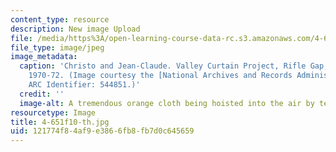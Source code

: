 ```yaml
---
content_type: resource
description: New image Upload
file: /media/https%3A/open-learning-course-data-rc.s3.amazonaws.com/4-651-art-since-1940-fall-2010/121774f84af9e3866fb8fb7d0c645659_4-651f10-th.jpg
file_type: image/jpeg
image_metadata:
  caption: 'Christo and Jean-Claude. Valley Curtain Project, Rifle Gap, Colorado,
    1970-72. (Image courtesy the [National Archives and Records Administration](http://www.archives.gov/).
    ARC Identifier: 544851.)'
  credit: ''
  image-alt: A tremendous orange cloth being hoisted into the air by teams of workers.
resourcetype: Image
title: 4-651f10-th.jpg
uid: 121774f8-4af9-e386-6fb8-fb7d0c645659
---
```

